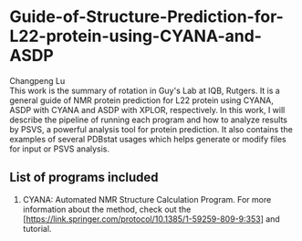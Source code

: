 # Guide-of-Structure-Prediction-for-L22-protein-using-CYANA-and-ASDP
Changpeng Lu  
This work is the summary of rotation in Guy's Lab at IQB, Rutgers. It is a general guide of NMR protein prediction for L22 protein using CYANA, ASDP with CYANA and ASDP with XPLOR, respectively. In this work, I will describe the pipeline of running each program and how to analyze results by PSVS, a powerful analysis tool for protein prediction. It also contains the examples of several PDBstat usages which helps generate or modify files for input or PSVS analysis.  
## List of programs included
1. CYANA: Automated NMR Structure Calculation Program. For more information about the method, check out the [https://link.springer.com/protocol/10.1385/1-59259-809-9:353] and tutorial.  
  
